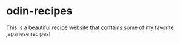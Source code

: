 # odin-recipes
This is a beautiful recipe website that contains some of my favorite japanese recipes!